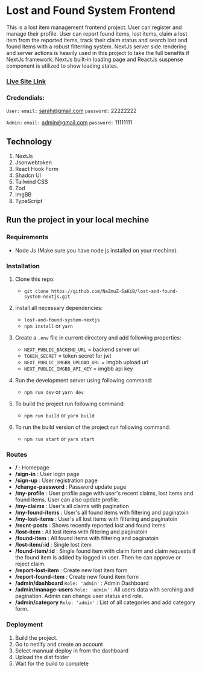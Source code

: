 # Lost and Found System Frontend

This is a lost item management frontend project. User can register and manage their profile. User can report found items, lost items, claim a lost item from the reported items, track their claim status and search lost and found items with a robust filterring system. NextJs server side rendering and server actions is heavily used in this project to take the full benefits if NextJs framework. NextJs built-in loading page and ReactJs suspense component is utilized to show loading states.

### [Live Site Link](https://lost-and-found-system-nextjs.vercel.app)

### Credendials:

`User:`
`email:` sarah@gmail.com
`password:` 22222222

`Admin:`
`email:` admin@gmail.com
`password:` 11111111

## Technology

1.  NextJs
2.  Jsonwebtoken
3.  React Hook Form
4.  Shadcn UI
5.  Tailwind CSS
6.  Zod
7.  ImgBB
8.  TypeScript

## Run the project in your local mechine

### Requirements

- Node Js (Make sure you have node js installed on your mechine).

### Installation

1. Clone this repo:
   - `git clone https://github.com/NaZmuZ-SaKiB/lost-and-found-system-nextjs.git`
2. Install all necessary dependencies:
   - `lost-and-found-system-nextjs`
   - `npm install` or `yarn`
3. Create a `.env` file in current directory and add following properties:

   - `NEXT_PUBLIC_BACKEND_URL` = backend server url
   - `TOKEN_SECRET` = token secret for jwt
   - `NEXT_PUBLIC_IMGBB_UPLOAD_URL` = imgbb upload url
   - `NEXT_PUBLIC_IMGBB_API_KEY` = imgbb api key

4. Run the development server using following command:
   - `npm run dev` or `yarn dev`
5. To build the project run following command:
   - `npm run build` or `yarn build`
6. To run the build version of the project run following command:

   - `npm run start` or `yarn start`

### Routes

- **/** : Homepage
- **/sign-in** : User login page
- **/sign-up** : User registration page
- **/change-password** : Password update page
- **/my-profile** : User profile page with user's recent claims, lost items and found items. User can also update profile.
- **/my-claims** : User's all claims with pagination
- **/my-found-items** : User's all found items with filtering and paginatoin
- **/my-lost-items** : User's all lost items with filtering and paginatoin
- **/recnt-posts** : Shows recently reported lost and found items
- **/lost-item** : All lost items with filtering and paginatoin
- **/found-item** : All found items with filtering and paginatoin
- **/lost-item/:id** : Single lost item
- **/found-item/:id** : Single found item with claim form and claim requests if the found item is added by logged in user. Then he can approve or reject claim.
- **/report-lost-item** : Create new lost item form
- **/report-found-item** : Create new found item form
- **/admin/dashboard** `Role: 'admin'` : Admin Dashboard
- **/admin/manage-users** `Role: 'admin'` : All users data with serching and pagination. Admin can change user status and role.
- **/admin/category** `Role: 'admin'` : List of all categories and add category form.

### Deployment

1. Build the project.
2. Go to netlify and create an account
3. Select mannual deploy in from the dashboard
4. Upload the dist folder
5. Wait for the build to complete
